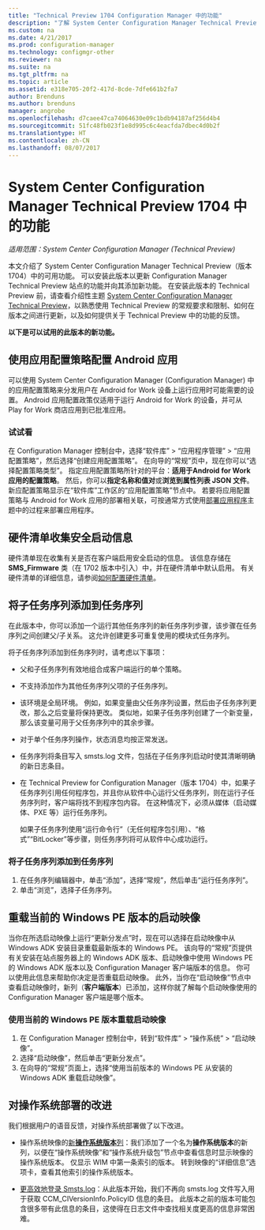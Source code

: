 ```yaml
---
title: "Technical Preview 1704 Configuration Manager 中的功能"
description: "了解 System Center Configuration Manager Technical Preview（版本 1704）中的可用功能。"
ms.custom: na
ms.date: 4/21/2017
ms.prod: configuration-manager
ms.technology: configmgr-other
ms.reviewer: na
ms.suite: na
ms.tgt_pltfrm: na
ms.topic: article
ms.assetid: e318e705-20f2-417d-8cde-7dfe661b2fa7
author: Brenduns
ms.author: brenduns
manager: angrobe
ms.openlocfilehash: d7caee47ca74064630e09c1bdb94187af256d4b4
ms.sourcegitcommit: 51fc48fb023f1e8d995c6c4eacfda7dbec4d0b2f
ms.translationtype: HT
ms.contentlocale: zh-CN
ms.lasthandoff: 08/07/2017
---
```

# <a name="capabilities-in-technical-preview-1704-for-system-center-configuration-manager"></a>System Center Configuration Manager Technical Preview 1704 中的功能

*适用范围：System Center Configuration Manager (Technical Preview)*

本文介绍了 System Center Configuration Manager Technical Preview（版本 1704）中的可用功能。 可以安装此版本以更新 Configuration Manager Technical Preview 站点的功能并向其添加新功能。 在安装此版本的 Technical Preview 前，请查看介绍性主题 [System Center Configuration Manager Technical Preview](../../core/get-started/technical-preview.md)，以熟悉使用 Technical Preview 的常规要求和限制、如何在版本之间进行更新，以及如何提供关于 Technical Preview 中的功能的反馈。    


**以下是可以试用的此版本的新功能。**  

## <a name="configure-android-apps-with-app-configuration-policies"></a>使用应用配置策略配置 Android 应用
可以使用 System Center Configuration Manager (Configuration Manager) 中的应用配置策略来分发用户在 Android for Work 设备上运行应用时可能需要的设置。 Android 应用配置政策仅适用于运行 Android for Work 的设备，并可从 Play for Work 商店应用到已批准应用。

### <a name="try-it-out"></a>试试看                 

在 Configuration Manager 控制台中，选择“软件库” > “应用程序管理” > “应用配置策略”，然后选择“创建应用配置策略”。 在向导的“常规”页中，现在你可以“选择配置策略类型”。 指定应用配置策略所针对的平台：**适用于Android for Work 应用的配置策略**。 然后，你可以**指定名称和值对**或**浏览到属性列表 JSON 文件**。 新应配置策略显示在“软件库”工作区的“应用配置策略”节点中。 若要将应用配置策略与 Android for Work 应用的部署相关联，可按通常方式使用[部署应用程序](/sccm/apps/deploy-use/deploy-applications)主题中的过程来部署应用程序。

## <a name="hardware-inventory-collects-secure-boot-information"></a>硬件清单收集安全启动信息
硬件清单现在收集有关是否在客户端启用安全启动的信息。 该信息存储在 **SMS_Firmware** 类（在 1702 版本中引入）中，并在硬件清单中默认启用。 有关硬件清单的详细信息，请参阅[如何配置硬件清单](/sccm/core/clients/manage/inventory/configure-hardware-inventory)。

## <a name="add-child-task-sequences-to-a-task-sequence"></a>将子任务序列添加到任务序列
在此版本中，你可以添加一个运行其他任务序列的新任务序列步骤，该步骤在任务序列之间创建父/子关系。 这允许创建更多可重复使用的模块式任务序列。  

将子任务序列添加到任务序列时，请考虑以下事项：

- 父和子任务序列有效地组合成客户端运行的单个策略。
- 不支持添加作为其他任务序列父项的子任务序列。
- 该环境是全局环境。 例如，如果变量由父任务序列设置，然后由子任务序列更改，那么之后变量将保持更改。 类似地，如果子任务序列创建了一个新变量，那么该变量可用于父任务序列中的其余步骤。
- 对于单个任务序列操作，状态消息均按正常发送。
- 任务序列将条目写入 smsts.log 文件，包括在子任务序列启动时使其清晰明确的新日志条目。
- 在 Technical Preview for Configuration Manager（版本 1704）中，如果子任务序列引用任何程序包，并且你从软件中心运行父任务序列，则在运行子任务序列时，客户端将找不到程序包内容。 在这种情况下，必须从媒体（启动媒体、PXE 等）运行任务序列。  

    如果子任务序列使用“运行命令行”（无任何程序包引用）、“格式”“BitLocker”等步骤，则任务序列将可从软件中心成功运行。

### <a name="to-add-a-child-task-sequence-to-a-task-sequence"></a>将子任务序列添加到任务序列
1. 在任务序列编辑器中，单击“添加”，选择“常规”，然后单击“运行任务序列”。
2. 单击“浏览”，选择子任务序列。  

## <a name="reload-boot-images-with-current-windows-pe-version"></a>重载当前的 Windows PE 版本的启动映像
当你在所选启动映像上运行“更新分发点”时，现在可以选择在启动映像中从 Windows ADK 安装目录重载最新版本的 Windows PE。 该向导的“常规”页提供有关安装在站点服务器上的 Windows ADK 版本、启动映像中使用 Windows PE 的 Windows ADK 版本以及 Configuration Manager 客户端版本的信息。 你可以使用此信息来帮助你决定是否重载启动映像。 此外，当你在“启动映像”节点中查看启动映像时，新列（**客户端版本**）已添加，这样你就了解每个启动映像使用的 Configuration Manager 客户端是哪个版本。

### <a name="to-reload-a-boot-image-with-the-current-windows-pe-version"></a>使用当前的 Windows PE 版本重载启动映像

1. 在 Configuration Manager 控制台中，转到“软件库” > “操作系统” > “启动映像”。
2. 选择“启动映像”，然后单击“更新分发点”。
3. 在向导的“常规”页面上，选择“使用当前版本的 Windows PE 从安装的 Windows ADK 重载启动映像”。

## <a name="improvements-to-operating-system-deployment"></a>对操作系统部署的改进
我们根据用户的语音反馈，对操作系统部署做了以下改进。

- 操作系统映像的[新**操作系统版本**列](https://configurationmanager.uservoice.com/forums/300492-ideas/suggestions/17558407-add-a-column-to-the-operating-system-images-node-f)：我们添加了一个名为**操作系统版本**的新列，以便在“操作系统映像”和“操作系统升级包”节点中查看信息时显示映像的操作系统版本。 仅显示 WIM 中第一条索引的版本。 转到映像的“详细信息”选项卡，查看其他索引的操作系统版本。

- [更高效地登录 Smsts.log](https://configurationmanager.uservoice.com/forums/300492-ideas/suggestions/16791919-stop-filling-smsts-log-with-useless)：从此版本开始，我们不再向 smsts.log 文件写入用于获取 CCM_CIVersionInfo.PolicyID 信息的条目。 此版本之前的版本可能包含很多带有此信息的条目，这使得在日志文件中查找相关度更高的信息非常困难。
